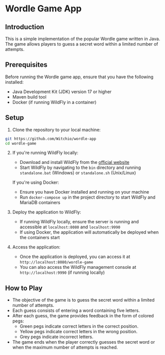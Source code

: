 # Wordle Game App

## Introduction
This is a simple implementation of the popular Wordle game written in Java. The game allows players to guess a secret word within a limited number of attempts.

## Prerequisites
Before running the Wordle game app, ensure that you have the following installed:
- Java Development Kit (JDK) version 17 or higher
- Maven build tool
- Docker (if running WildFly in a container)

## Setup
1. Clone the repository to your local machine:

```bash
git https://github.com/Witchio/wordle-app
cd wordle-game
```

2. If you're running WildFly locally:
    - Download and install WildFly from the [official website](https://wildfly.org/downloads/)
    - Start WildFly by navigating to the `bin` directory and running `standalone.bat` (Windows) or `standalone.sh` (Unix/Linux)

   If you're using Docker:
    - Ensure you have Docker installed and running on your machine
    - Run `docker-compose up` in the project directory to start WildFly and MariaDB containers

3. Deploy the application to WildFly:
    - If running WildFly locally, ensure the server is running and accessible at `localhost:8080` and `localhost:9990`
    - If using Docker, the application will automatically be deployed when the containers start

4. Access the application:
    - Once the application is deployed, you can access it at `http://localhost:8080/wordle-game`
    - You can also access the WildFly management console at `http://localhost:9990` (if running locally)

## How to Play
- The objective of the game is to guess the secret word within a limited number of attempts.
- Each guess consists of entering a word containing five letters.
- After each guess, the game provides feedback in the form of colored pegs:
    - Green pegs indicate correct letters in the correct position.
    - Yellow pegs indicate correct letters in the wrong position.
    - Grey pegs indicate incorrect letters.
- The game ends when the player correctly guesses the secret word or when the maximum number of attempts is reached.

